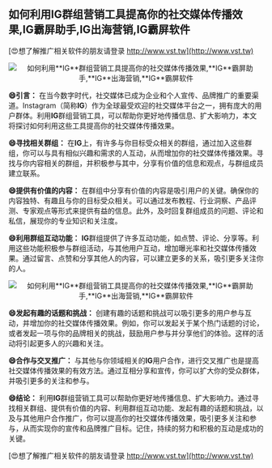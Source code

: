## **如何利用**IG**群组营销工具提高你的社交媒体传播效果,**IG**霸屏助手,**IG**出海营销,**IG**霸屏软件**

[😍想了解推广相关软件的朋友请登录 http://www.vst.tw](http://www.vst.tw)

 <center><img src="https://vst.tw/MP4/tuiguang/png/7.png" alt="如何利用**IG**群组营销工具提高你的社交媒体传播效果,**IG**霸屏助手,**IG**出海营销,**IG**霸屏软件"></center>

**😄引言：**
在当今数字时代，社交媒体已成为企业和个人宣传、品牌推广的重要渠道。Instagram（简称**IG**）作为全球最受欢迎的社交媒体平台之一，拥有庞大的用户群体。利用**IG**群组营销工具，可以帮助你更好地传播信息、扩大影响力，本文将探讨如何利用这些工具提高你的社交媒体传播效果。

**😄寻找相关群组：**
在**IG**上，有许多与你目标受众相关的群组，通过加入这些群组，你可以与具有相似兴趣和需求的人互动，从而增加你的社交媒体传播效果。寻找与你内容相关的群组，并积极参与其中，分享有价值的信息和观点，与群组成员建立联系。

**😄提供有价值的内容：**
在群组中分享有价值的内容是吸引用户的关键。确保你的内容独特、有趣且与你的目标受众相关。可以通过发布教程、行业洞察、产品评测、专家观点等形式来提供有益的信息。此外，及时回复群组成员的问题、评论和私信，展现你的专业知识和关注度。

**😄利用群组互动功能：**
**IG**群组提供了许多互动功能，如点赞、评论、分享等。利用这些功能积极参与群组活动，与其他用户互动，增加曝光率和社交媒体传播效果。通过留言、点赞和分享其他人的内容，可以建立更多的关系，吸引更多关注你的人。

 <center><img src="https://vst.tw/MP4/tuiguang/png/7.png" alt="如何利用**IG**群组营销工具提高你的社交媒体传播效果,**IG**霸屏助手,**IG**出海营销,**IG**霸屏软件"></center>

**😄发起有趣的话题和挑战：**
创建有趣的话题和挑战可以吸引更多的用户参与互动，并增加你的社交媒体传播效果。例如，你可以发起关于某个热门话题的讨论，或者发起一项与你的品牌相关的挑战，鼓励用户参与并分享他们的体验。这样的活动将引起更多人的兴趣和关注。

**😄合作与交叉推广：**
与其他与你领域相关的**IG**用户合作，进行交叉推广也是提高社交媒体传播效果的有效方法。通过互相分享和宣传，你可以扩大你的受众群体，并吸引更多的关注和参与。

**😄结论：**
利用**IG**群组营销工具可以帮助你更好地传播信息、扩大影响力。通过寻找相关群组、提供有价值的内容、利用群组互动功能、发起有趣的话题和挑战，以及与其他用户合作推广，你可以提高你的社交媒体传播效果，吸引更多关注和参与，从而实现你的宣传和品牌推广目标。记住，持续的努力和积极的互动是成功的关键。

[😍想了解推广相关软件的朋友请登录 http://www.vst.tw](http://www.vst.tw)




